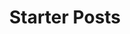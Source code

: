---
title: Starter Posts
menu:
    sidebar:
        name: Starter Posts
        identifier: starter-posts
        weight: 300
---